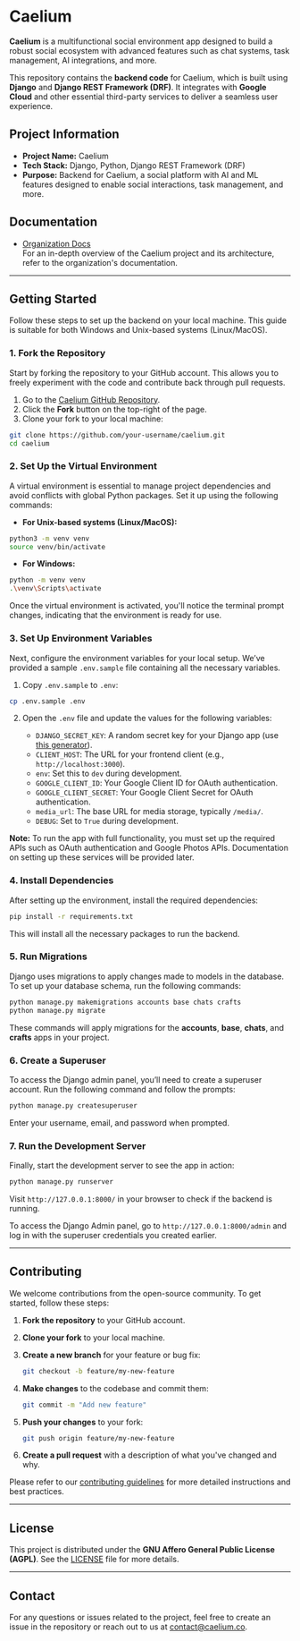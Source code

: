 # Caelium

**Caelium** is a multifunctional social environment app designed to build a robust social ecosystem with advanced features such as chat systems, task management, AI integrations, and more.

This repository contains the **backend code** for Caelium, which is built using **Django** and **Django REST Framework (DRF)**. It integrates with **Google Cloud** and other essential third-party services to deliver a seamless user experience.

## Project Information

- **Project Name:** Caelium
- **Tech Stack:** Django, Python, Django REST Framework (DRF)
- **Purpose:** Backend for Caelium, a social platform with AI and ML features designed to enable social interactions, task management, and more.

## Documentation

- [Organization Docs](https://github.com/CaeliumHQ)  
  For an in-depth overview of the Caelium project and its architecture, refer to the organization's documentation.

---

## Getting Started

Follow these steps to set up the backend on your local machine. This guide is suitable for both Windows and Unix-based systems (Linux/MacOS).

### 1. Fork the Repository

Start by forking the repository to your GitHub account. This allows you to freely experiment with the code and contribute back through pull requests.

1. Go to the [Caelium GitHub Repository](https://github.com/your-username/caelium).
2. Click the **Fork** button on the top-right of the page.
3. Clone your fork to your local machine:

```bash
git clone https://github.com/your-username/caelium.git
cd caelium
```

### 2. Set Up the Virtual Environment

A virtual environment is essential to manage project dependencies and avoid conflicts with global Python packages. Set it up using the following commands:

- **For Unix-based systems (Linux/MacOS):**

```bash
python3 -m venv venv
source venv/bin/activate
```

- **For Windows:**

```bash
python -m venv venv
.\venv\Scripts\activate
```

Once the virtual environment is activated, you'll notice the terminal prompt changes, indicating that the environment is ready for use.

### 3. Set Up Environment Variables

Next, configure the environment variables for your local setup. We’ve provided a sample `.env.sample` file containing all the necessary variables.

1. Copy `.env.sample` to `.env`:

```bash
cp .env.sample .env
```

2. Open the `.env` file and update the values for the following variables:

   - `DJANGO_SECRET_KEY`: A random secret key for your Django app (use [this generator](https://miniwebtool.com/django-secret-key-generator/)).
   - `CLIENT_HOST`: The URL for your frontend client (e.g., `http://localhost:3000`).
   - `env`: Set this to `dev` during development.
   - `GOOGLE_CLIENT_ID`: Your Google Client ID for OAuth authentication.
   - `GOOGLE_CLIENT_SECRET`: Your Google Client Secret for OAuth authentication.
   - `media_url`: The base URL for media storage, typically `/media/`.
   - `DEBUG`: Set to `True` during development.

**Note:** To run the app with full functionality, you must set up the required APIs such as OAuth authentication and Google Photos APIs. Documentation on setting up these services will be provided later.

### 4. Install Dependencies

After setting up the environment, install the required dependencies:

```bash
pip install -r requirements.txt
```

This will install all the necessary packages to run the backend.

### 5. Run Migrations

Django uses migrations to apply changes made to models in the database. To set up your database schema, run the following commands:

```bash
python manage.py makemigrations accounts base chats crafts
python manage.py migrate
```

These commands will apply migrations for the **accounts**, **base**, **chats**, and **crafts** apps in your project.

### 6. Create a Superuser

To access the Django admin panel, you’ll need to create a superuser account. Run the following command and follow the prompts:

```bash
python manage.py createsuperuser
```

Enter your username, email, and password when prompted.

### 7. Run the Development Server

Finally, start the development server to see the app in action:

```bash
python manage.py runserver
```

Visit `http://127.0.0.1:8000/` in your browser to check if the backend is running.

To access the Django Admin panel, go to `http://127.0.0.1:8000/admin` and log in with the superuser credentials you created earlier.

---

## Contributing

We welcome contributions from the open-source community. To get started, follow these steps:

1. **Fork the repository** to your GitHub account.
2. **Clone your fork** to your local machine.
3. **Create a new branch** for your feature or bug fix:

   ```bash
   git checkout -b feature/my-new-feature
   ```

4. **Make changes** to the codebase and commit them:

   ```bash
   git commit -m "Add new feature"
   ```

5. **Push your changes** to your fork:

   ```bash
   git push origin feature/my-new-feature
   ```

6. **Create a pull request** with a description of what you've changed and why.

Please refer to our [contributing guidelines](CONTRIBUTING.md) for more detailed instructions and best practices.

---

## License

This project is distributed under the **GNU Affero General Public License (AGPL)**. See the [LICENSE](LICENSE) file for more details.

---

## Contact

For any questions or issues related to the project, feel free to create an issue in the repository or reach out to us at [contact@caelium.co](mailto:contact@caelium.co).
